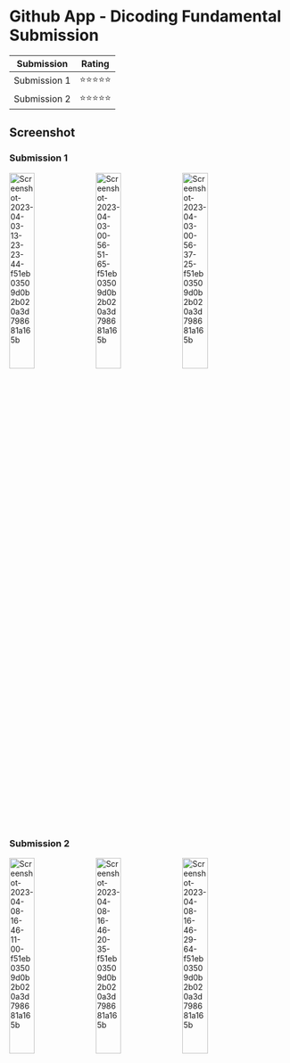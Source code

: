 # Github App - Dicoding Fundamental Submission
| Submission | Rating |
|------------|--------|
| Submission 1 | ⭐⭐⭐⭐⭐ |
| Submission 2 | ⭐⭐⭐⭐⭐ |
## Screenshot
### Submission 1
<a href="https://ibb.co/VtMfKB1"><img src="https://i.ibb.co/TkP9Chf/Screenshot-2023-04-03-13-23-23-44-f51eb03509d0b2b020a3d798681a165b.jpg" width="30%" alt="Screenshot-2023-04-03-13-23-23-44-f51eb03509d0b2b020a3d798681a165b" border="0"></a>
<a href="https://ibb.co/SJC6x75"><img src="https://i.ibb.co/R7wgS4Y/Screenshot-2023-04-03-00-56-51-65-f51eb03509d0b2b020a3d798681a165b.jpg" width="30%" alt="Screenshot-2023-04-03-00-56-51-65-f51eb03509d0b2b020a3d798681a165b" border="0"></a>
<a href="https://ibb.co/mDmd6Gm"><img src="https://i.ibb.co/Ss2HRP2/Screenshot-2023-04-03-00-56-37-25-f51eb03509d0b2b020a3d798681a165b.jpg" width="30%" alt="Screenshot-2023-04-03-00-56-37-25-f51eb03509d0b2b020a3d798681a165b" border="0"></a>
### Submission 2
<a href="https://ibb.co/TLP7fMK"><img src="https://i.ibb.co/tXYvGpZ/Screenshot-2023-04-08-16-46-11-00-f51eb03509d0b2b020a3d798681a165b.jpg" width="30%" alt="Screenshot-2023-04-08-16-46-11-00-f51eb03509d0b2b020a3d798681a165b" border="0"></a>
<a href="https://ibb.co/0rD0YZJ"><img src="https://i.ibb.co/1TvCRK2/Screenshot-2023-04-08-16-46-20-35-f51eb03509d0b2b020a3d798681a165b.jpg" width="30%" alt="Screenshot-2023-04-08-16-46-20-35-f51eb03509d0b2b020a3d798681a165b" border="0"></a>
<a href="https://ibb.co/zmfypyV"><img src="https://i.ibb.co/7SywPwt/Screenshot-2023-04-08-16-46-29-64-f51eb03509d0b2b020a3d798681a165b.jpg" width="30%" alt="Screenshot-2023-04-08-16-46-29-64-f51eb03509d0b2b020a3d798681a165b" border="0"></a><br />
